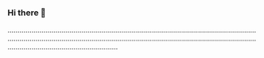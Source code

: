 ### Hi there 👋

...............................................................................................................................................................................................................................................................................................................